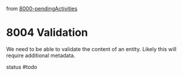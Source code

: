from [8000-pendingActivities](8000-pendingActivities.md)
# 8004 Validation
We need to be able to validate the content of an entity. Likely this will require additional metadata.

status #todo